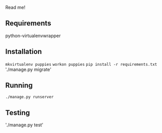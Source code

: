 Read me!

Requirements
------------
python-virtualenvwrapper

Installation
------------
`mkvirtualenv puppies`
`workon puppies`
`pip install -r requirements.txt`
'./manage.py migrate'

Running
-------
`./manage.py runserver`

Testing
-------
'./manage.py test'
